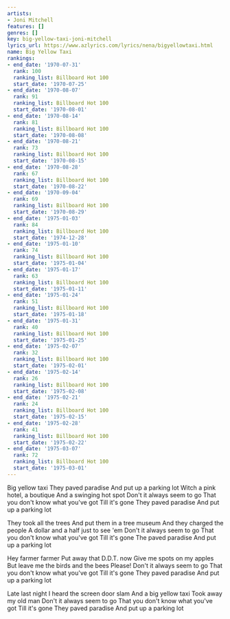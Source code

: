 ```yaml
---
artists:
- Joni Mitchell
features: []
genres: []
key: big-yellow-taxi-joni-mitchell
lyrics_url: https://www.azlyrics.com/lyrics/nena/bigyellowtaxi.html
name: Big Yellow Taxi
rankings:
- end_date: '1970-07-31'
  rank: 100
  ranking_list: Billboard Hot 100
  start_date: '1970-07-25'
- end_date: '1970-08-07'
  rank: 91
  ranking_list: Billboard Hot 100
  start_date: '1970-08-01'
- end_date: '1970-08-14'
  rank: 81
  ranking_list: Billboard Hot 100
  start_date: '1970-08-08'
- end_date: '1970-08-21'
  rank: 73
  ranking_list: Billboard Hot 100
  start_date: '1970-08-15'
- end_date: '1970-08-28'
  rank: 67
  ranking_list: Billboard Hot 100
  start_date: '1970-08-22'
- end_date: '1970-09-04'
  rank: 69
  ranking_list: Billboard Hot 100
  start_date: '1970-08-29'
- end_date: '1975-01-03'
  rank: 84
  ranking_list: Billboard Hot 100
  start_date: '1974-12-28'
- end_date: '1975-01-10'
  rank: 74
  ranking_list: Billboard Hot 100
  start_date: '1975-01-04'
- end_date: '1975-01-17'
  rank: 63
  ranking_list: Billboard Hot 100
  start_date: '1975-01-11'
- end_date: '1975-01-24'
  rank: 51
  ranking_list: Billboard Hot 100
  start_date: '1975-01-18'
- end_date: '1975-01-31'
  rank: 40
  ranking_list: Billboard Hot 100
  start_date: '1975-01-25'
- end_date: '1975-02-07'
  rank: 32
  ranking_list: Billboard Hot 100
  start_date: '1975-02-01'
- end_date: '1975-02-14'
  rank: 26
  ranking_list: Billboard Hot 100
  start_date: '1975-02-08'
- end_date: '1975-02-21'
  rank: 24
  ranking_list: Billboard Hot 100
  start_date: '1975-02-15'
- end_date: '1975-02-28'
  rank: 41
  ranking_list: Billboard Hot 100
  start_date: '1975-02-22'
- end_date: '1975-03-07'
  rank: 72
  ranking_list: Billboard Hot 100
  start_date: '1975-03-01'
---
```


Big yellow taxi
They paved paradise
And put up a parking lot
Witch a pink hotel, a boutique
And a swinging hot spot
Don't it always seem to go
That you don't know what you've got
Till it's gone
They paved paradise
And put up a parking lot

They took all the trees
And put them in a tree museum
And they charged the people
A dollar and a half just to see 'em
Don't it always seem to go
That you don't know what you've got
Till it's gone
The paved paradise
And put up a parking lot

Hey farmer farmer
Put away that D.D.T. now
Give me spots on my apples
But leave me the birds and the bees
Please!
Don't it always seem to go
That you don't know what you've got
Till it's gone
They paved paradise
And put up a parking lot

Late last night
I heard the screen door slam
And a big yellow taxi
Took away my old man
Don't it always seem to go
That you don't know what you've got
Till it's gone
They paved paradise
And put up a parking lot



